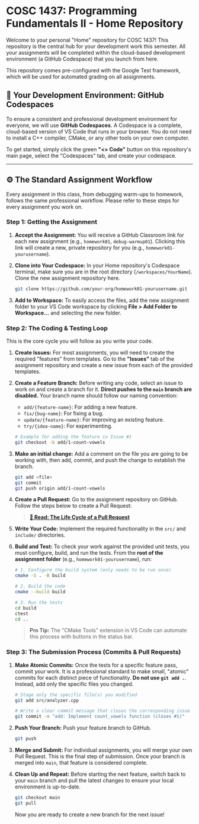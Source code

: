 # COSC 1437: Programming Fundamentals II - Home Repository

Welcome to your personal "Home" repository for COSC 1437! This repository is the central hub for your development work this semester. All your assignments will be completed within the cloud-based development environment (a GitHub Codespace) that you launch from here.

This repository comes pre-configured with the Google Test framework, which will be used for automated grading on all assignments.

## 🚀 Your Development Environment: GitHub Codespaces

To ensure a consistent and professional development environment for everyone, we will use **GitHub Codespaces**. A Codespace is a complete, cloud-based version of VS Code that runs in your browser. You do not need to install a C++ compiler, CMake, or any other tools on your own computer.

To get started, simply click the green **"<> Code"** button on this repository's main page, select the "Codespaces" tab, and create your codespace.

---

## ⚙️ The Standard Assignment Workflow

Every assignment in this class, from debugging warm-ups to homework, follows the same professional workflow. Please refer to these steps for every assignment you work on.

### Step 1: Getting the Assignment

1.  **Accept the Assignment:** You will receive a GitHub Classroom link for each new assignment (e.g., `homework01`, `debug-warmup01`). Clicking this link will create a new, private repository for you (e.g., `homework01-yourusername`).

2.  **Clone into Your Codespace:** In your Home repository's Codespace terminal, make sure you are in the root directory (`/workspaces/YourName`). Clone the new assignment repository here.

    ```bash
    git clone https://github.com/your-org/homework01-yourusername.git
    ```

3.  **Add to Workspace:** To easily access the files, add the new assignment folder to your VS Code workspace by clicking **File > Add Folder to Workspace...** and selecting the new folder.

### Step 2: The Coding & Testing Loop

This is the core cycle you will follow as you write your code.

1.  **Create Issues:** For most assignments, you will need to create the required "features" from templates. Go to the **"Issues"** tab of the assignment repository and create a new issue from each of the provided templates.

2.  **Create a Feature Branch:** Before writing any code, select an issue to work on and create a branch for it. **Direct pushes to the `main` branch are disabled.** Your branch name should follow our naming convention:
    * `add/{feature-name}`: For adding a new feature.
    * `fix/{bug-name}`: For fixing a bug.
    * `update/{feature-name}`: For improving an existing feature.
    * `try/{idea-name}`: For experimenting.

    ```bash
    # Example for adding the feature in Issue #1
    git checkout -b add/1-count-vowels
    ```
3. **Make an initial change:** Add a comment on the file you are going to be working with, then add, commit, and push the change to establish the branch.

    ```bash
    git add <file>
    git commit
    git push origin add/1-count-vowels
    ```

4.  **Create a Pull Request:** Go to the assignment repository on GitHub. Follow the steps below to create a Pull Request:

    > **[📄 Read: The Life Cycle of a Pull Request](pull-request.md)**

5.  **Write Your Code:** Implement the required functionality in the `src/` and `include/` directories.

6.  **Build and Test:** To check your work against the provided unit tests, you must configure, build, and run the tests. From the **root of the assignment folder** (e.g., `homework01-yourusername`), run:

    ```bash
    # 1. Configure the build system (only needs to be run once)
    cmake -S . -B build

    # 2. Build the code
    cmake --build build

    # 3. Run the tests
    cd build
    ctest
    cd ..
    ```
    > **Pro Tip:** The "CMake Tools" extension in VS Code can automate this process with buttons in the status bar.

### Step 3: The Submission Process (Commits & Pull Requests)

1.  **Make Atomic Commits:** Once the tests for a specific feature pass, commit your work. It is a professional standard to make small, "atomic" commits for each distinct piece of functionality. **Do not use `git add .`**. Instead, add only the specific files you changed.

    ```bash
    # Stage only the specific file(s) you modified
    git add src/analyzer.cpp

    # Write a clear commit message that closes the corresponding issue
    git commit -m "add: Implement count_vowels function (closes #1)"
    ```

2.  **Push Your Branch:** Push your feature branch to GitHub.

    ```bash
    git push
    ```

3.  **Merge and Submit:** For individual assignments, you will merge your own Pull Request. This is the final step of submission. Once your branch is merged into `main`, that feature is considered complete.

4.  **Clean Up and Repeat:** Before starting the next feature, switch back to your `main` branch and pull the latest changes to ensure your local environment is up-to-date.

    ```bash
    git checkout main
    git pull
    ```
    Now you are ready to create a new branch for the next issue!
